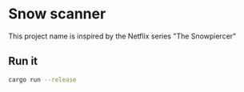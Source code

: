 # Snow scanner

This project name is inspired by the Netflix series "The Snowpiercer"

## Run it

```sh
cargo run --release
```
